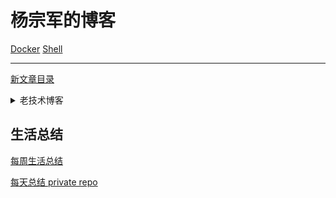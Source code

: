 # 杨宗军的博客

[Docker](./2021-08/docker/docker.md)
[Shell](./2021-08/shell/shell.md)



---------

[新文章目录](https://github.com/bmxklYzj/demo-exercise/blob/master/blog/category.md)

<details>
<summary>
老技术博客
</summary>

  ### 2018-12

  [html易用性 tabindex](https://github.com/bmxklYzj/demo-exercise/blob/master/2018-12/tabindex/tabindex.md)

  [babel 各种包的作用](https://github.com/bmxklYzj/demo-exercise/blob/master/2018-12/babel/babel.md)

  [babel compiler](https://github.com/bmxklYzj/demo-exercise/blob/master/2018-12/babel/babel-compiler.md)

  [jetbeinsIDE 快捷键](https://github.com/bmxklYzj/demo-exercise/blob/master/2018-12/jetbeinsIDE.md)

  ### 2018-11

  [todo project](https://github.com/bmxklYzj/demo-exercise/blob/master/2018-11/todo/README.md)

  demo-exercise/2018-11/todo/README.md

  ### 2018-10

  [sessionStorageAndLocalStorage](https://github.com/bmxklYzj/demo-exercise/blob/master/2018-10/sessionStorageAndLocalStorage.md)

  ### 2018-07

  [learn bash](https://github.com/bmxklYzj/demo-exercise/blob/master/2018-07/bash/bash.md)

  [webpack](https://github.com/bmxklYzj/demo-exercise/blob/master/2018-07/webpack/webpack.md)

  [linux 命令](https://github.com/bmxklYzj/demo-exercise/blob/master/2018-07/linux/linux.md)

  [mongodb](https://github.com/bmxklYzj/demo-exercise/blob/master/2018-07/mongodb/mongodb.md)

  [面试题： LazyMan](https://github.com/bmxklYzj/demo-exercise/blob/master/2018-07/lazyMan/lazyMan.md)

  ### 2018-06

  [software suggest: 效率软件](https://github.com/bmxklYzj/demo-exercise/blob/master/2018-06/software-on-computer.md)

  [scroll spy: 原生滚动监听](https://github.com/bmxklYzj/demo-exercise/blob/master/2018-06/menu-content-scroll/menu-content-scroll.md)

  [make your own template by vue cli: 使用vue-cli自定义模板](https://github.com/bmxklYzj/demo-exercise/blob/master/2018-06/vue-cli-template/vue-cli-template.md)


  [node cli: node自定义命令](https://github.com/bmxklYzj/demo-exercise/blob/master/2018-06/node-cli/node-cli.md)

  [code statistic: 代码统计](https://github.com/bmxklYzj/demo-exercise/blob/master/2018-06/code-statistic/code-statistic.md)

  [remove-special-character: 移除历史md文档中特殊字符](https://github.com/bmxklYzj/demo-exercise/blob/master/2018-06/remove-special-character/remove-special-character.md)


  todo： [first screen time statistic](https://github.com/bmxklYzj/demo-exercise/blob/master/2018-06/first-screen/first-screen.md)

  [npmrc config](https://github.com/bmxklYzj/demo-exercise/blob/master/2018-06/npmrc.md)

  [git basic operate](https://github.com/bmxklYzj/demo-exercise/blob/master/2018-06/git/git-basic-operate.md)

  ### 2018-05

  [nuxt入门](https://github.com/bmxklYzj/demo-exercise/blob/master/2018-05/nuxt/nuxt.md)


  [background on body and html](https://github.com/bmxklYzj/demo-exercise/blob/master/2018-05/html_and_body/html_and_body.md)

  [理解scroll事件](https://github.com/bmxklYzj/demo-exercise/blob/master/2018-05/scroll/scroll.md)

  ### 2018-04

  [addEventListener 及其 passive 参数](https://github.com/bmxklYzj/demo-exercise/blob/master/2018-04/addEventListener.md)

  [vue 重要知识点总结](https://github.com/bmxklYzj/demo-exercise/blob/master/2018-03/vue/vue.md)

  ### 2018-03

  [前端 tricks/js-util 收藏](https://github.com/bmxklYzj/demo-exercise/blob/master/js/js-tricks.md)

  [滑动吸顶案例实现](https://github.com/bmxklYzj/demo-exercise/blob/master/2018-03/scroll-and-sticky/scroll-and-sticky.md)

  [用python快速创建http(s)服务器](https://github.com/bmxklYzj/demo-exercise/blob/master/2018-03/user-python-to-create-web-server.md)


  ### 2018-01
  [开发时遇到的一些小问题](https://github.com/bmxklYzj/demo-exercise/blob/master/2017-08/iframe/README.md)

  ### 2017-11

  总结了 [js高级程序设计笔记](https://github.com/bmxklYzj/demo-exercise/blob/master/js/js高级程序设计笔记.md)

  [正则表达式](https://github.com/bmxklYzj/demo-exercise/blob/master/js/正则表达式.md)

  [数组的迭代方法](https://github.com/bmxklYzj/demo-exercise/blob/master/js/数组的迭代方法.md)

  [js filter实现 `function filterArray(arr, callback)`](https://github.com/bmxklYzj/demo-exercise/blob/master/2017-11/filter.js)

  ### 2016-11

  1. keydown/keypress/keyup 的触发时机 [demo-exercise/2016-11/keydown-keypress-keyup.html](demo-exercise/2016-11/keydown-keypress-keyup.html)

  2. setTimeout 0 的用处： [demo-exercise/2016-11/setTimeout0.js](demo-exercise/2016-11/setTimeout0.js)

  3. 阻止pc浏览器缩放

    [demo-exercise/2016-11/preventBrowserZoom.html](demo-exercise/2016-11/preventBrowserZoom.html)


  ### 2017-06-11

  ### web前端黑客技术揭秘

  ### 后端技术

  [php](https://github.com/bmxklYzj/demo-exercise/blob/master/php)
  [python](https://github.com/bmxklYzj/demo-exercise/blob/master/python)

css 攻击

</details>

## 生活总结

[每周生活总结](https://github.com/bmxklYzj/demo-exercise/blob/master/life)

[每天总结 private repo](https://github.com/bmxklYzj/daily)
